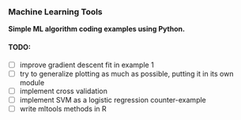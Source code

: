 ### Machine Learning Tools

__Simple ML algorithm coding examples using Python.__

#### TODO:
- [ ] improve gradient descent fit in example 1
- [ ] try to generalize plotting as much as possible, putting it in its own module
- [ ] implement cross validation
- [ ] implement SVM as a logistic regression counter-example
- [ ] write mltools methods in R
